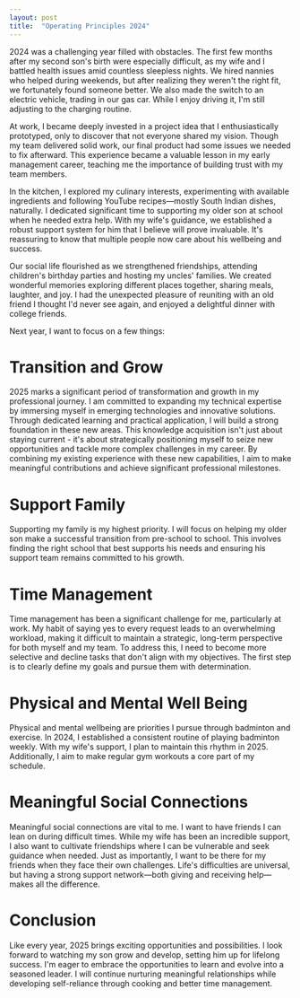 ```yaml
---
layout: post
title:  "Operating Principles 2024"
---
```

2024 was a challenging year filled with obstacles. The first few months after my second son's birth were especially difficult, as my wife and I battled health issues amid countless sleepless nights. We hired nannies who helped during weekends, but after realizing they weren't the right fit, we fortunately found someone better. We also made the switch to an electric vehicle, trading in our gas car. While I enjoy driving it, I'm still adjusting to the charging routine.

At work, I became deeply invested in a project idea that I enthusiastically prototyped, only to discover that not everyone shared my vision. Though my team delivered solid work, our final product had some issues we needed to fix afterward. This experience became a valuable lesson in my early management career, teaching me the importance of building trust with my team members.

In the kitchen, I explored my culinary interests, experimenting with available ingredients and following YouTube recipes—mostly South Indian dishes, naturally. I dedicated significant time to supporting my older son at school when he needed extra help. With my wife's guidance, we established a robust support system for him that I believe will prove invaluable. It's reassuring to know that multiple people now care about his wellbeing and success.

Our social life flourished as we strengthened friendships, attending children's birthday parties and hosting my uncles' families. We created wonderful memories exploring different places together, sharing meals, laughter, and joy. I had the unexpected pleasure of reuniting with an old friend I thought I'd never see again, and enjoyed a delightful dinner with college friends.

Next year, I want to focus on a few things:

# Transition and Grow

2025 marks a significant period of transformation and growth in my professional journey. I am committed to expanding my technical expertise by immersing myself in emerging technologies and innovative solutions. Through dedicated learning and practical application, I will build a strong foundation in these new areas. This knowledge acquisition isn't just about staying current - it's about strategically positioning myself to seize new opportunities and tackle more complex challenges in my career. By combining my existing experience with these new capabilities, I aim to make meaningful contributions and achieve significant professional milestones.

# Support Family

Supporting my family is my highest priority. I will focus on helping my older son make a successful transition from pre-school to school. This involves finding the right school that best supports his needs and ensuring his support team remains committed to his growth.

# Time Management

Time management has been a significant challenge for me, particularly at work. My habit of saying yes to every request leads to an overwhelming workload, making it difficult to maintain a strategic, long-term perspective for both myself and my team. To address this, I need to become more selective and decline tasks that don't align with my objectives. The first step is to clearly define my goals and pursue them with determination.

# Physical and Mental Well Being

Physical and mental wellbeing are priorities I pursue through badminton and exercise. In 2024, I established a consistent routine of playing badminton weekly. With my wife's support, I plan to maintain this rhythm in 2025. Additionally, I aim to make regular gym workouts a core part of my schedule.

# Meaningful Social Connections

Meaningful social connections are vital to me. I want to have friends I can lean on during difficult times. While my wife has been an incredible support, I also want to cultivate friendships where I can be vulnerable and seek guidance when needed. Just as importantly, I want to be there for my friends when they face their own challenges. Life's difficulties are universal, but having a strong support network—both giving and receiving help—makes all the difference.

# Conclusion

Like every year, 2025 brings exciting opportunities and possibilities. I look forward to watching my son grow and develop, setting him up for lifelong success. I'm eager to embrace the opportunities to learn and evolve into a seasoned leader. I will continue nurturing meaningful relationships while developing self-reliance through cooking and better time management.
